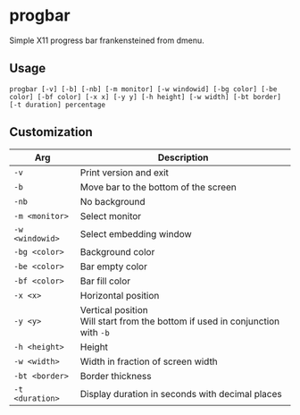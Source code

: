 # progbar
Simple X11 progress bar frankensteined from dmenu.

## Usage
```
progbar [-v] [-b] [-nb] [-m monitor] [-w windowid] [-bg color] [-be color] [-bf color] [-x x] [-y y] [-h height] [-w width] [-bt border] [-t duration] percentage
```

## Customization

Arg             | Description
----------------|--------------
`-v`            | Print version and exit
`-b`            | Move bar to the bottom of the screen
`-nb`           | No background
`-m <monitor>`  | Select monitor
`-w <windowid>` | Select embedding window
`-bg <color>`   | Background color
`-be <color>`   | Bar empty color
`-bf <color>`   | Bar fill color
`-x <x>`        | Horizontal position
`-y <y>`        | Vertical position <br> Will start from the bottom if used in conjunction with `-b`
`-h <height>`   | Height
`-w <width>`    | Width in fraction of screen width
`-bt <border>`  | Border thickness
`-t <duration>` | Display duration in seconds with decimal places